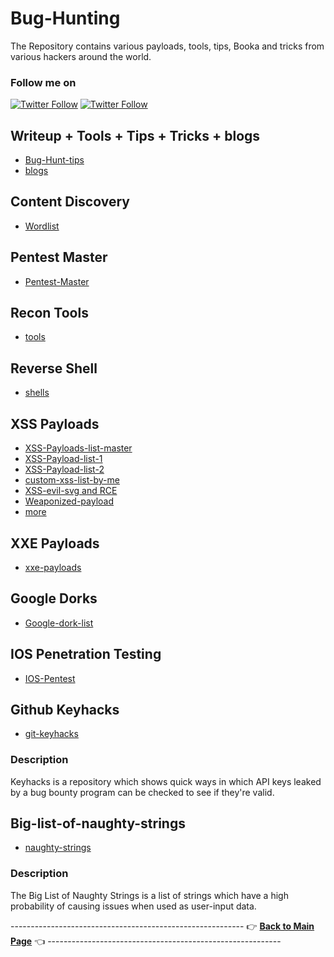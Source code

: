 # Bug-Hunting
The Repository contains various payloads, tools, tips, Booka and tricks from various hackers around the world.
### Follow me on
[![Twitter Follow](https://img.shields.io/twitter/follow/thevillagehackr?style=social)](https://twitter.com/thevillagehackr) [![Twitter Follow](https://img.shields.io/twitter/follow/TVHSecurity?style=social)](https://twitter.com/intent/follow?screen_name=TVHSecurity)
## Writeup + Tools + Tips + Tricks + blogs
- [Bug-Hunt-tips](Writeups/Bug-Bounty-Tips/Tip-files)
- [blogs](Writeups/blogs)
## Content Discovery
- [Wordlist](Content-discovery)
## Pentest Master
- [Pentest-Master](Pentest-master)
## Recon Tools
- [tools](Recon-tools)
## Reverse Shell
- [shells](Rev-shell)
## XSS Payloads
- [XSS-Payloads-list-master](XSS-payloads/xss-payload-list-master)
- [XSS-Payload-list-1](XSS-payloads/xss-payload-list-master/Intruder/xss-payload-part%201.txt)
- [XSS-Payload-list-2](XSS-payloads/xss-payload-list-master/Intruder/xss-payload-part%202.txt)
- [custom-xss-list-by-me](XSS-payloads/xss-custom-payload.md)
- [XSS-evil-svg and RCE](XSS-payloads/evilsvg-master)
- [Weaponized-payload](https://github.com/hakluke/weaponised-XSS-payloads)
- [more](XSS-payloads/AwesomeXSS-master/README.md)
## XXE Payloads
- [xxe-payloads](XXE-payloads)
## Google Dorks
- [Google-dork-list](Gdorks)
## IOS Penetration Testing
- [IOS-Pentest](https://github.com/thevillagehacker/Mobile-Penetration-testing/blob/master/IOS/Readme.md)
## Github Keyhacks
- [git-keyhacks](https://github.com/streaak/keyhacks)
### Description
Keyhacks is a repository which shows quick ways in which API keys leaked by a bug bounty program can be checked to see if they're valid.
## Big-list-of-naughty-strings
- [naughty-strings](https://github.com/minimaxir/big-list-of-naughty-strings)
### Description
The Big List of Naughty Strings is a list of strings which have a high probability of causing issues when used as user-input data.



---------------------------------------------------------- 👉 **[Back to Main Page](https://github.com/thevillagehacker/Bug-Hunting)** 👈 ----------------------------------------------------------
